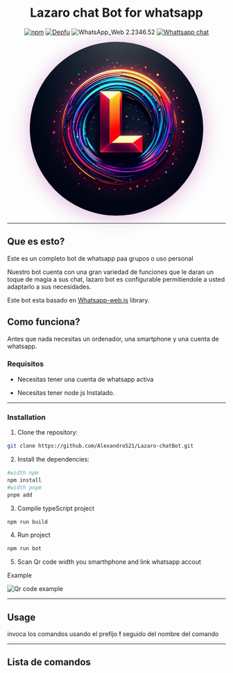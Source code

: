 
<center>

# Lazaro chat Bot for whatsapp

[![npm](https://img.shields.io/npm/v/whatsapp-web.js.svg)](https://www.npmjs.com/package/whatsapp-web.js) [![Depfu](https://badges.depfu.com/badges/4a65a0de96ece65fdf39e294e0c8dcba/overview.svg)](https://depfu.com/github/pedroslopez/whatsapp-web.js?project_id=9765) ![WhatsApp_Web 2.2346.52](https://img.shields.io/badge/WhatsApp_Web-2.2346.52-brightgreen.svg) [![Whattsapp chat](https://img.shields.io/badge/Whattsapp-chat-green.svg)](https://chat.whatsapp.com/L5j2l4r1l0i0l2j1l3j0)

<img src="./public/lazaro.jpg" width="400" height="400" style="border-radius:50%;box-shadow: 0px 5px 40px rgba(159, 15, 145, 0.3);">

---

</center>   

## Que es esto?

Este es un completo bot de whatsapp paa grupos o uso personal

Nuestro bot cuenta con una gran variedad de funciones que le daran un toque de magia a sus chat,
lazaro bot es configurable permitiendole a usted adaptarlo a sus necesidades.

Este bot esta basado en [Whatsapp-web.js](https://github.com/pedroslopez/whatsapp-web.js) library.

## Como funciona?

Antes que nada necesitas un ordenador, una smartphone y una cuenta de whatsapp.

### Requisitos

- Necesitas tener una cuenta de whatsapp activa

- Necesitas tener node js Instalado.

---
### Installation

1. Clone the repository:

```bash
git clone https://github.com/Alexandro521/Lazaro-chatBot.git
```

2. Install the dependencies:

```bash
#width npm
npm install
#width pnpm 
pnpm add
```
3. Compile typeScript project 

```bash
npm run build
```
4. Run project

```bash
npm run bot
```
5. Scan Qr code width you smarthphone and link whatsapp accout

Example 

<img src="https://encrypted-tbn0.gstatic.com/images?q=tbn:ANd9GcQMDPN0Q4-2MYnFWfM0tfvUCItbokDxOn8rkg&s" alt="Qr code example" width="800" heigth="800">

---

## Usage

invoca  los comandos usando el prefijo <strong>!</strong> seguido del nombre del comando

---

## Lista de comandos